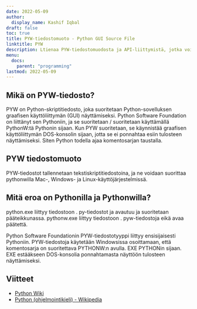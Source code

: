 ```yaml
---
date: 2022-05-09
author:
  display_name: Kashif Iqbal
draft: false
toc: true
title: PYW-tiedostomuoto - Python GUI Source File
linktitle: PYW
description: Ltienaa PYW-tiedostomuodosta ja API-liittymistä, jotka voivat luoda ja avata PYW-tiedostons.
menu:
  docs:
    parent: "programming"
lastmod: 2022-05-09
---
```


## Mikä on PYW-tiedosto?

PYW on Python-skriptitiedosto, joka suoritetaan Python-sovelluksen graafisen käyttöliittymän (GUI) näyttämiseksi. Python Software Foundation on liittänyt sen Pythoniin, ja se suoritetaan / suoritetaan käyttämällä PythonW:tä Pythonin sijaan. Kun PYW suoritetaan, se käynnistää graafisen käyttöliittymän DOS-konsolin sijaan, jotta se ei ponnahtaa esiin tulosteen näyttämiseksi. Siten Python todella ajaa komentosarjan taustalla.

## PYW tiedostomuoto

PYW-tiedostot tallennetaan tekstiskriptitiedostoina, ja ne voidaan suorittaa pythonwilla Mac-, Windows- ja Linux-käyttöjärjestelmissä.

## Mitä eroa on Pythonilla ja Pythonwilla?

python.exe liittyy tiedostoon . py-tiedostot ja avautuu ja suoritetaan pääteikkunassa. pythonw.exe liittyy tiedostoon . pyw-tiedostoja eikä avaa päätettä.

Python Software Foundationin PYW-tiedostotyyppi liittyy ensisijaisesti Pythoniin. PYW-tiedostoja käytetään Windowsissa osoittamaan, että komentosarja on suoritettava PYTHONW:n avulla. EXE PYTHONin sijaan. EXE estääkseen DOS-konsolia ponnahtamasta näyttöön tulosteen näyttämiseksi.

## Viitteet

 * [Python Wiki](https://wiki.python.org/moin/Pyrex)
 * [Python (ohjelmointikieli) - Wikipedia](https://en.wikipedia.org/wiki/Python_(ohjelmointikieli))

